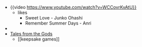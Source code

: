 - {{video https://www.youtube.com/watch?v=WCCovrKvAtU}}
	- likes
		- Sweet Love - Junko Ohashi
		- Remember Summer Days - Anri
-
- [Tales from the Gods](https://preview.drivethrurpg.com/en/product/453826/Tales-from-the-Gods)
	- [[keepsake games]]